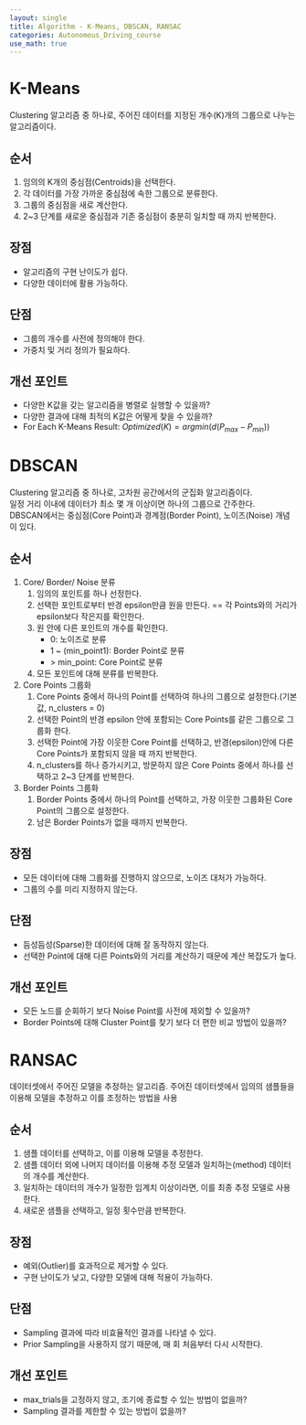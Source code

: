 ```yaml
---
layout: single
title: Algorithm - K-Means, DBSCAN, RANSAC
categories: Autonomous_Driving_course
use_math: true
---
```


# K-Means
Clustering 알고리즘 중 하나로, 주어진 데이터를 지정된 개수(K)개의 그룹으로 나누는 알고리즘이다.<br>

## 순서
1. 임의의 K개의 중심점(Centroids)을 선택한다.
2. 각 데이터를 가장 가까운 중심점에 속한 그룹으로 분류한다.
3. 그룹의 중심점을 새로 계산한다.
4. 2~3 단계를 새로운 중심점과 기존 중심점이 충분히 일치할 때 까지 반복한다.

## 장점
* 알고리즘의 구현 난이도가 쉽다.
* 다양한 데이터에 활용 가능하다.

## 단점
* 그룹의 개수를 사전에 정의해야 한다.
* 가중치 및 거리 정의가 필요하다.

## 개선 포인트
* 다양한 K값을 갖는 알고리즘을 병렬로 실행할 수 있을까?
* 다양한 결과에 대해 최적의 K값은 어떻게 찾을 수 있을까?
* For Each K-Means Result: $Optimized(K) = argmin(d(P_{max} - P_{min}))$

# DBSCAN
Clustering 알고리즘 중 하나로, 고차원 공간에서의 군집화 알고리즘이다.<br>
일정 거리 이내에 데이터가 최소 몇 개 이상이면 하나의 그룹으로 간주한다.<br>
DBSCAN에서는 중심점(Core Point)과 경계점(Border Point), 노이즈(Noise) 개념이 있다.

## 순서
1. Core/ Border/ Noise 분류
    1. 임의의 포인트를 하나 선정한다.
    2. 선택한 포인트로부터 반경 epsilon만큼 원을 만든다. == 각 Points와의 거리가 epsilon보다 작은지를 확인한다.
    3. 원 안에 다른  포인트의 개수를 확인한다.
        * 0: 노이즈로 분류
        * 1 ~ (min_point1): Border Point로 분류
        * \> min_point: Core Point로 분류
    4. 모든 포인트에 대해 분류를 반복한다.
2. Core Points 그룹화
    1. Core Points 중에서 하나의 Point를 선택하여 하나의 그룹으로 설정한다.(기본값, n_clusters = 0)
    2. 선택한 Point의 반경 epsilon 안에 포함되는 Core Points를 같은 그룹으로 그룹화 한다.
    3. 선택한 Point에 가장 이웃한 Core Point를 선택하고, 반경(epsilon)안에 다른 Core Points가 포함되지 않을 때 까지 반복한다.
    4. n_clusters를 하나 증가시키고, 방문하지 않은 Core Points 중에서 하나를 선택하고 2~3 단계를 반복한다.
3. Border Points 그룹화
    1. Border Points 중에서 하나의 Point를 선택하고, 가장 이웃한 그룹화된 Core Point의 그룹으로 설정한다.
    2. 남은 Border Points가 없을 때까지 반복한다.

## 장점
* 모든 데이터에 대해 그룹화를 진행하지 않으므로, 노이즈 대처가 가능하다.
* 그룹의 수를 미리 지정하지 않는다.

## 단점
* 듬성듬성(Sparse)한 데이터에 대해 잘 동작하지 않는다.
* 선택한 Point에 대해 다른 Points와의 거리를 계산하기 때문에 계산 복잡도가 높다.

## 개선 포인트
* 모든 노드를 순회하기 보다 Noise Point를 사전에 제외할 수 있을까?
* Border Points에 대해 Cluster Point를 찾기 보다 더 편한 비교 방법이 있을까?

# RANSAC
데이터셋에서 주어진 모델을 추정하는 알고리즘. 주어진 데이터셋에서 임의의 샘플들을 이용해 모델을 추정하고 이를 조정하는 방법을 사용<br>

## 순서
1. 샘플 데이터를 선택하고, 이를 이용해 모델을 추정한다.
2. 샘플 데이터 외에 나머지 데이터를 이용해 추정 모델과 일치하는(method) 데이터의 개수를 계산한다.
3. 일치하는 데이터의 개수가 일정한 임계치 이상이라면, 이를 최종 추정 모델로 사용한다.
4. 새로운 샘플을 선택하고, 일정 횟수만큼 반복한다.

## 장점
* 예외(Outlier)를 효과적으로 제거할 수 있다.
* 구현 난이도가 낮고, 다양한 모델에 대해 적용이 가능하다.

## 단점
* Sampling 결과에 따라 비효율적인 결과를 나타낼 수 있다.
* Prior Sampling을 사용하지 않기 때문에, 매 회 처음부터 다시 시작한다.

## 개선 포인트
* max_trials을 고정하지 않고, 조기에 종료할 수 있는 방법이 없을까?
* Sampling 결과를 제한할 수 있는 방법이 없을까?